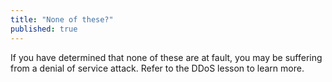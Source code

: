 ```yaml
---
title: "None of these?"
published: true
---
```

If you have determined that none of these are at fault, you may be suffering from a denial of service attack. Refer to the DDoS lesson to learn more. 

